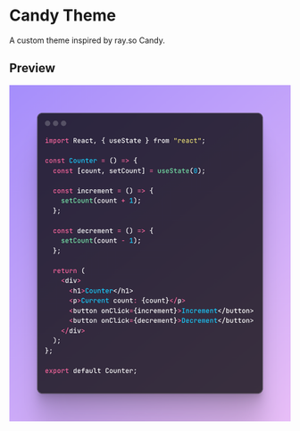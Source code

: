 # Candy Theme

A custom theme inspired by ray.so Candy.

## Preview
 
<!-- Add your theme preview image here -->
![Theme Preview](images/preview.png) 